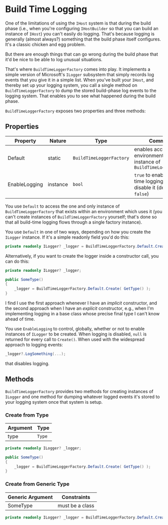 # Build Time Logging

One of the limitations of using the `IHost` system is that during the build phase (i.e., when you're configuring `IHostBuilder` so that you can build an instance of `IHost`) you can't easily do logging. That's because logging is generally (almost always?) something that the build phase itself configures. It's a classic chicken and egg problem.

But there are enough things that can go wrong during the build phase that it'd be nice to be able to log unusual situations.

That's where `BuildTimeLoggerFactory` comes into play. It implements a simple version of Microsoft's `ILogger` subsystem that simply records log events that you give it in a simple list. When you've built your `IHost`, and thereby set up your logging system, you call a single method on `BuildTimeLoggerFactory` to dump the stored build-phase log events to the logging system. That enables you to see what happened during the build phase.

`BuildTimeLoggerFactory` exposes two properties and three methods:

## Properties

|Property|Nature|Type|Comments|
|--------|------|----|--------|
|Default|static|`BuildTimeLoggerFactory`|enables access to an environment-wide instance of `BuildTimeLoggerFactory`|
|EnableLogging|instance|`bool`|`true` to enable build-time logging, `false` to disable it (defaults to `false`)|

You use `Default` to access the one and only instance of `BuildTimeLoggerFactory` that exists within an environment which uses it (you can't create instances of `BuildTimeLoggerFactory` yourself; that's done so that all build-time logging flows through a single factory instance).

You use `Default` in one of two ways, depending on how you create the `ILogger` instance. If it's a simple readonly field you'd do this:

```c#
private readonly ILogger? _logger = BuildTimeLoggerFactory.Default.Create<LoggedType>();
```

Alternatively, if you want to create the logger inside a constructor call, you can do this:

```c#
private readonly ILogger? _logger;

public SomeType()
{
    _logger = BuildTimeLoggerFactory.Default.Create( GetType() );
}
```

I find I use the first approach whenever I have an *implicit* constructor, and the second approach when I have an *explicit* constructor, e.g., when I'm implementing logging in a base class whose precise final type I can't know ahead of time.

You use `EnableLogging` to control, globally, whether or not to enable instances of `ILogger` to be created. When logging is disabled, `null` is returned for every call to `Create()`. When used with the widespread approach to logging events:

```c#
_logger?.LogSomething(...);
```

that disables logging.

## Methods

`BuildTimeLoggerFactory` provides two methods for creating instances of `ILogger` and one method for dumping whatever logged events it's stored to your logging system once that system is setup.

### Create from Type

|Argument|Type|
|--------|----|
|type|`Type`|

```c#
private readonly ILogger? _logger;

public SomeType()
{
    _logger = BuildTimeLoggerFactory.Default.Create( GetType() );
}
```

### Create from Generic Type

|Generic Argument|Constraints|
|--------|----|
|SomeType|must be a class|

```c#
private readonly ILogger? _logger = BuildTimeLoggerFactory.Default.Create<LoggedType>();
```
